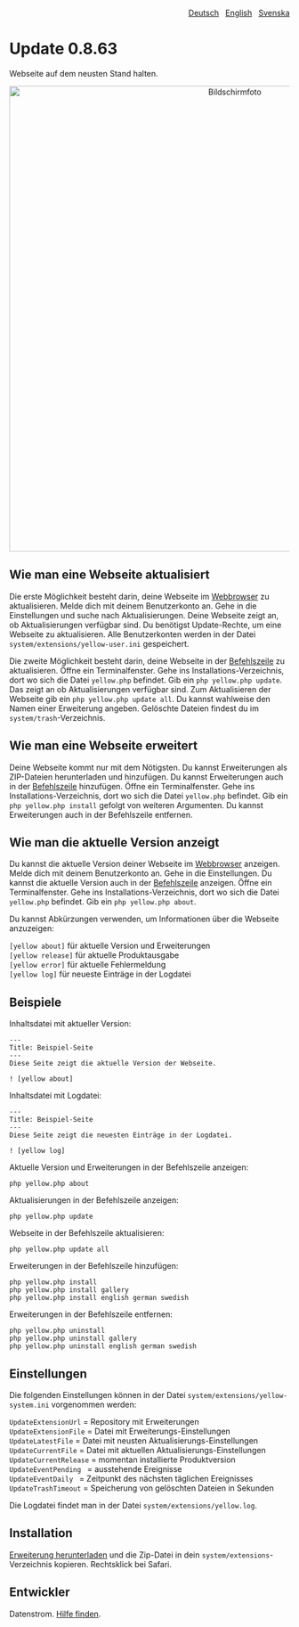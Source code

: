 <p align="right"><a href="README-de.md">Deutsch</a> &nbsp; <a href="README.md">English</a> &nbsp; <a href="README-sv.md">Svenska</a></p>

# Update 0.8.63

Webseite auf dem neusten Stand halten.

<p align="center"><img src="update-screenshot.png?raw=true" width="795" height="836" alt="Bildschirmfoto"></p>

## Wie man eine Webseite aktualisiert

Die erste Möglichkeit besteht darin, deine Webseite im [Webbrowser](https://github.com/datenstrom/yellow-extensions/tree/master/source/edit/README-de.md) zu aktualisieren. Melde dich mit deinem Benutzerkonto an. Gehe in die Einstellungen und suche nach Aktualisierungen. Deine Webseite zeigt an, ob Aktualisierungen verfügbar sind. Du benötigst Update-Rechte, um eine Webseite zu aktualisieren. Alle Benutzerkonten werden in der Datei `system/extensions/yellow-user.ini` gespeichert.

Die zweite Möglichkeit besteht darin, deine Webseite in der [Befehlszeile](https://github.com/datenstrom/yellow-extensions/tree/master/source/command/README-de.md) zu aktualisieren. Öffne ein Terminalfenster. Gehe ins Installations-Verzeichnis, dort wo sich die Datei `yellow.php` befindet. Gib ein `php yellow.php update`. Das zeigt an ob Aktualisierungen verfügbar sind. Zum Aktualisieren der Webseite gib ein `php yellow.php update all`. Du kannst wahlweise den Namen einer Erweiterung angeben. Gelöschte Dateien findest du im `system/trash`-Verzeichnis.

## Wie man eine Webseite erweitert

Deine Webseite kommt nur mit dem Nötigsten. Du kannst Erweiterungen als ZIP-Dateien herunterladen und hinzufügen. Du kannst Erweiterungen auch in der [Befehlszeile](https://github.com/datenstrom/yellow-extensions/tree/master/source/command/README-de.md) hinzufügen. Öffne ein Terminalfenster. Gehe ins Installations-Verzeichnis, dort wo sich die Datei `yellow.php` befindet. Gib ein `php yellow.php install` gefolgt von weiteren Argumenten. Du kannst Erweiterungen auch in der Befehlszeile entfernen.

## Wie man die aktuelle Version anzeigt

Du kannst die aktuelle Version deiner Webseite im [Webbrowser](https://github.com/datenstrom/yellow-extensions/tree/master/source/edit/README-de.md) anzeigen. Melde dich mit deinem Benutzerkonto an. Gehe in die Einstellungen. Du kannst die aktuelle Version auch in der [Befehlszeile](https://github.com/datenstrom/yellow-extensions/tree/master/source/command/README-de.md) anzeigen. Öffne ein Terminalfenster. Gehe ins Installations-Verzeichnis, dort wo sich die Datei `yellow.php` befindet. Gib ein `php yellow.php about`. 

Du kannst Abkürzungen verwenden, um Informationen über die Webseite anzuzeigen:

`[yellow about]` für aktuelle Version und Erweiterungen  
`[yellow release]` für aktuelle Produktausgabe  
`[yellow error]` für aktuelle Fehlermeldung  
`[yellow log]` für neueste Einträge in der Logdatei  

## Beispiele

Inhaltsdatei mit aktueller Version:

    ---
    Title: Beispiel-Seite
    ---
    Diese Seite zeigt die aktuelle Version der Webseite.

    ! [yellow about]

Inhaltsdatei mit Logdatei:

    ---
    Title: Beispiel-Seite
    ---
    Diese Seite zeigt die neuesten Einträge in der Logdatei.

    ! [yellow log]

Aktuelle Version und Erweiterungen in der Befehlszeile anzeigen:
 
`php yellow.php about`

Aktualisierungen in der Befehlszeile anzeigen:
 
`php yellow.php update`  

Webseite in der Befehlszeile aktualisieren:
 
`php yellow.php update all`  

Erweiterungen in der Befehlszeile hinzufügen:

`php yellow.php install`  
`php yellow.php install gallery`  
`php yellow.php install english german swedish`  

Erweiterungen in der Befehlszeile entfernen:

`php yellow.php uninstall`  
`php yellow.php uninstall gallery`  
`php yellow.php uninstall english german swedish`  

## Einstellungen

Die folgenden Einstellungen können in der Datei `system/extensions/yellow-system.ini` vorgenommen werden:

`UpdateExtensionUrl` = Repository mit Erweiterungen  
`UpdateExtensionFile` = Datei mit Erweiterungs-Einstellungen  
`UpdateLatestFile` = Datei mit neusten Aktualisierungs-Einstellungen  
`UpdateCurrentFile` = Datei mit aktuellen Aktualisierungs-Einstellungen  
`UpdateCurrentRelease` = momentan installierte Produktversion  
`UpdateEventPending ` = ausstehende Ereignisse  
`UpdateEventDaily ` = Zeitpunkt des nächsten täglichen Ereignisses  
`UpdateTrashTimeout` = Speicherung von gelöschten Dateien in Sekunden  

Die Logdatei findet man in der Datei `system/extensions/yellow.log`.

## Installation

[Erweiterung herunterladen](https://github.com/datenstrom/yellow-extensions/raw/master/zip/update.zip) und die Zip-Datei in dein `system/extensions`-Verzeichnis kopieren. Rechtsklick bei Safari.

## Entwickler

Datenstrom. [Hilfe finden](https://datenstrom.se/de/yellow/help/).

